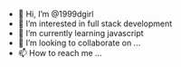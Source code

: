 - 👋 Hi, I’m @1999dgirl
- 👀 I’m interested in full stack development 
- 🌱 I’m currently learning javascript 
- 💞️ I’m looking to collaborate on ...
- 📫 How to reach me ...

<!---
1999dgirl/1999dgirl is a ✨ special ✨ repository because its `README.md` (this file) appears on your GitHub profile.
You can click the Preview link to take a look at your changes.
--->
